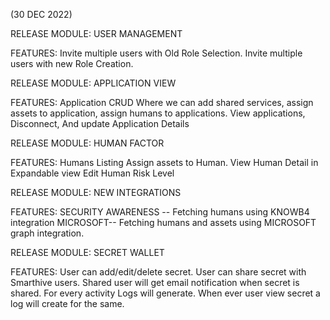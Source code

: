 (30 DEC 2022)

RELEASE MODULE: USER MANAGEMENT

FEATURES:
Invite multiple users with Old Role Selection.
Invite multiple users with new Role Creation.


RELEASE MODULE: APPLICATION VIEW

FEATURES:
Application CRUD 
Where we can add shared services, assign assets to application, assign humans to applications.
View applications, Disconnect, And update Application Details

RELEASE MODULE: HUMAN FACTOR

FEATURES:
Humans Listing
Assign assets to Human.
View Human Detail in Expandable view
Edit Human Risk Level

RELEASE MODULE: NEW INTEGRATIONS

FEATURES:
SECURITY AWARENESS -- Fetching humans using KNOWB4 integration
MICROSOFT-- Fetching humans and assets using MICROSOFT graph integration. 

RELEASE MODULE: SECRET WALLET

FEATURES:
User can add/edit/delete secret. 
User can share secret with Smarthive users.
Shared user will get email notification when secret is shared.
For every activity Logs will generate.
When ever user view secret a log will create for the same.
